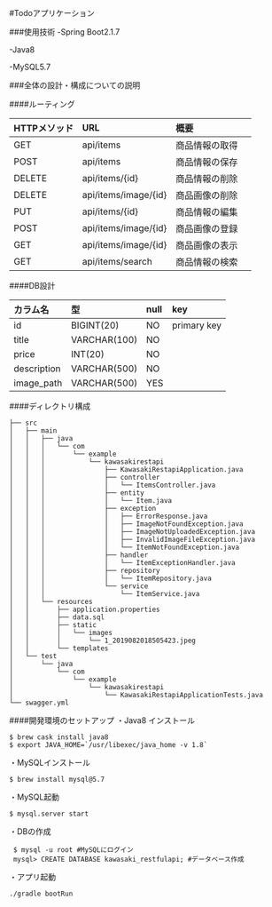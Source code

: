 #Todoアプリケーション

###使用技術
-Spring Boot2.1.7

-Java8

-MySQL5.7

###全体の設計・構成についての説明

####ルーティング

 | HTTPメソッド | URL | 概要 |
 |:-----------|:------|:--- |
 | GET       |        api/items         | 商品情報の取得 |
 | POST    |      api/items        | 商品情報の保存 |
 | DELETE       |        api/items/{id}          | 商品情報の削除 |
 | DELETE         |   api/items/image/{id}            | 商品画像の削除 |
 | PUT       |       api/items/{id}         | 商品情報の編集 |
 | POST    |     api/items/image/{id}        | 商品画像の登録 |
 | GET | api/items/image/{id}   | 商品画像の表示　|
 | GET | api/items/search   | 商品情報の検索 |


####DB設計

 | カラム名 | 型 | null | key |
 |:-----------|:------------|:------------|:--- |
 | id       |BIGINT(20)|     NO    | primary key |
 | title    |VARCHAR(100)|    NO    |  |
 | price       |INT(20)|     NO     |  |
 | description         |   VARCHAR(500) |      NO      |  |
 | image_path       |       VARCHAR(500) |    YES    |  |


####ディレクトリ構成
```
├── src
│   ├── main
│   │   ├── java
│   │   │   └── com
│   │   │       └── example
│   │   │           └── kawasakirestapi
│   │   │               ├── KawasakiRestapiApplication.java
│   │   │               ├── controller
│   │   │               │   └── ItemsController.java
│   │   │               ├── entity
│   │   │               │   └── Item.java
│   │   │               ├── exception
│   │   │               │   ├── ErrorResponse.java
│   │   │               │   ├── ImageNotFoundException.java
│   │   │               │   ├── ImageNotUploadedException.java
│   │   │               │   ├── InvalidImageFileException.java
│   │   │               │   └── ItemNotFoundException.java
│   │   │               ├── handler
│   │   │               │   └── ItemExceptionHandler.java
│   │   │               ├── repository
│   │   │               │   └── ItemRepository.java
│   │   │               └── service
│   │   │                   └── ItemService.java
│   │   └── resources
│   │       ├── application.properties
│   │       ├── data.sql
│   │       ├── static
│   │       │   └── images
│   │       │       └── 1_2019082018505423.jpeg
│   │       └── templates
│   └── test
│       └── java
│           └── com
│               └── example
│                   └── kawasakirestapi
│                       └── KawasakiRestapiApplicationTests.java
└── swagger.yml
```

    
####開発環境のセットアップ
・Java8 インストール
```
$ brew cask install java8 
$ export JAVA_HOME=`/usr/libexec/java_home -v 1.8`
```

・MySQLインストール
```
$ brew install mysql@5.7
```
・MySQL起動
```
$ mysql.server start
```
・DBの作成
```
 $ mysql -u root #MySQLにログイン
 mysql> CREATE DATABASE kawasaki_restfulapi; #データベース作成
```
・アプリ起動
```
./gradle bootRun
```

